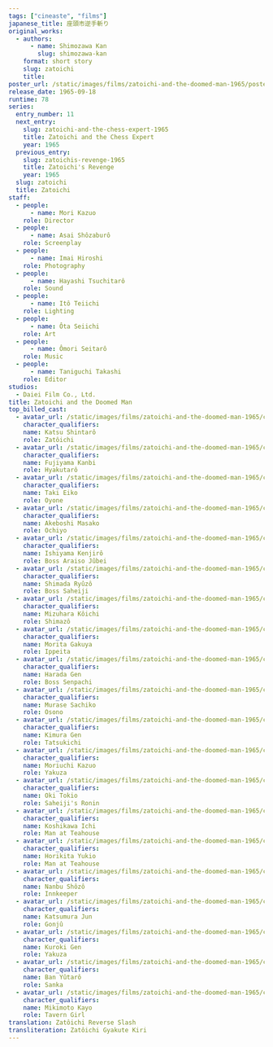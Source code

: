 ```yaml
---
tags: ["cineaste", "films"]
japanese_title: 座頭市逆手斬り
original_works:
  - authors:
      - name: Shimozawa Kan
        slug: shimozawa-kan
    format: short story
    slug: zatoichi
    title:
poster_url: /static/images/films/zatoichi-and-the-doomed-man-1965/posters/poster.jpg
release_date: 1965-09-18
runtime: 78
series:
  entry_number: 11
  next_entry:
    slug: zatoichi-and-the-chess-expert-1965
    title: Zatoichi and the Chess Expert
    year: 1965
  previous_entry:
    slug: zatoichis-revenge-1965
    title: Zatoichi's Revenge
    year: 1965
  slug: zatoichi
  title: Zatoichi
staff:
  - people:
      - name: Mori Kazuo
    role: Director
  - people:
      - name: Asai Shôzaburô
    role: Screenplay
  - people:
      - name: Imai Hiroshi
    role: Photography
  - people:
      - name: Hayashi Tsuchitarô
    role: Sound
  - people:
      - name: Itô Teiichi
    role: Lighting
  - people:
      - name: Ôta Seiichi
    role: Art
  - people:
      - name: Ômori Seitarô
    role: Music
  - people:
      - name: Taniguchi Takashi
    role: Editor
studios:
  - Daiei Film Co., Ltd.
title: Zatoichi and the Doomed Man
top_billed_cast:
  - avatar_url: /static/images/films/zatoichi-and-the-doomed-man-1965/cast-avatars/shintaro-katsu-0.jpg
    character_qualifiers:
    name: Katsu Shintarô
    role: Zatôichi
  - avatar_url: /static/images/films/zatoichi-and-the-doomed-man-1965/cast-avatars/kanbi-fujiyama-0.jpg
    character_qualifiers:
    name: Fujiyama Kanbi
    role: Hyakutarô
  - avatar_url: /static/images/films/zatoichi-and-the-doomed-man-1965/cast-avatars/eiko-taki-0.jpg
    character_qualifiers:
    name: Taki Eiko
    role: Oyone
  - avatar_url: /static/images/films/zatoichi-and-the-doomed-man-1965/cast-avatars/masako-akeboshi-0.jpg
    character_qualifiers:
    name: Akeboshi Masako
    role: Ochiyo
  - avatar_url: /static/images/films/zatoichi-and-the-doomed-man-1965/cast-avatars/kenjiro-ishiyama-0.jpg
    character_qualifiers:
    name: Ishiyama Kenjirô
    role: Boss Araiso Jûbei
  - avatar_url: /static/images/films/zatoichi-and-the-doomed-man-1965/cast-avatars/ryuzo-shimada-0.jpg
    character_qualifiers:
    name: Shimada Ryûzô
    role: Boss Saheiji
  - avatar_url: /static/images/films/zatoichi-and-the-doomed-man-1965/cast-avatars/koichi-mizuhara-0.jpg
    character_qualifiers:
    name: Mizuhara Kôichi
    role: Shimazô
  - avatar_url: /static/images/films/zatoichi-and-the-doomed-man-1965/cast-avatars/gakuya-morita-0.jpg
    character_qualifiers:
    name: Morita Gakuya
    role: Ippeita
  - avatar_url: /static/images/films/zatoichi-and-the-doomed-man-1965/cast-avatars/gen-harada-0.jpg
    character_qualifiers:
    name: Harada Gen
    role: Boss Senpachi
  - avatar_url: /static/images/films/zatoichi-and-the-doomed-man-1965/cast-avatars/sachiko-murase-0.jpg
    character_qualifiers:
    name: Murase Sachiko
    role: Osono
  - avatar_url: /static/images/films/zatoichi-and-the-doomed-man-1965/cast-avatars/gen-kimura-0.jpg
    character_qualifiers:
    name: Kimura Gen
    role: Tatsukichi
  - avatar_url: /static/images/films/zatoichi-and-the-doomed-man-1965/cast-avatars/kazuo-moriuchi-0.jpg
    character_qualifiers:
    name: Moriuchi Kazuo
    role: Yakuza
  - avatar_url: /static/images/films/zatoichi-and-the-doomed-man-1965/cast-avatars/tokio-oki-0.jpg
    character_qualifiers:
    name: Oki Tokio
    role: Saheiji's Ronin
  - avatar_url: /static/images/films/zatoichi-and-the-doomed-man-1965/cast-avatars/ichi-koshikawa-0.jpg
    character_qualifiers:
    name: Koshikawa Ichi
    role: Man at Teahouse
  - avatar_url: /static/images/films/zatoichi-and-the-doomed-man-1965/cast-avatars/yukio-horikita-0.jpg
    character_qualifiers:
    name: Horikita Yukio
    role: Man at Teahouse
  - avatar_url: /static/images/films/zatoichi-and-the-doomed-man-1965/cast-avatars/shozo-nanbu-0.jpg
    character_qualifiers:
    name: Nanbu Shôzô
    role: Innkeeper
  - avatar_url: /static/images/films/zatoichi-and-the-doomed-man-1965/cast-avatars/jun-katsumura-0.jpg
    character_qualifiers:
    name: Katsumura Jun
    role: Gonjû
  - avatar_url: /static/images/films/zatoichi-and-the-doomed-man-1965/cast-avatars/gen-kuroki-0.jpg
    character_qualifiers:
    name: Kuroki Gen
    role: Yakuza
  - avatar_url: /static/images/films/zatoichi-and-the-doomed-man-1965/cast-avatars/yutaro-ban-0.jpg
    character_qualifiers:
    name: Ban Yûtarô
    role: Sanka
  - avatar_url: /static/images/films/zatoichi-and-the-doomed-man-1965/cast-avatars/kayo-mikimoto-0.jpg
    character_qualifiers:
    name: Mikimoto Kayo
    role: Tavern Girl
translation: Zatôichi Reverse Slash
transliteration: Zatôichi Gyakute Kiri
---
```

